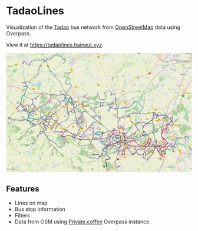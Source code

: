 # TadaoLines

Visualization of the [Tadao](https://tadao.fr/) bus network from [OpenStreetMap](https://openstreetmap.org) data using
Overpass.

View it at https://tadaolines.hainaut.xyz.

<img alt="Example map" src="assets/example-map.png" width="800"/>

## Features

- Lines on map
- Bus stop information
- Filters
- Data from OSM using [Private.coffee](https://overpass.private.coffee) Overpass instance.
